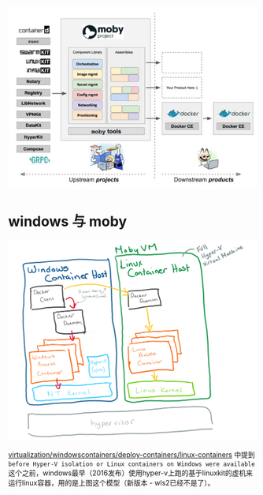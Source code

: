 

![enter image description here](_pics_docker_moby_yonka/EYvfL.jpg)



# windows 与 moby



![Moby VM as the container host](_pics_docker_moby_yonka/mobyvm.png)



[virtualization/windowscontainers/deploy-containers/linux-containers](https://docs.microsoft.com/en-us/virtualization/windowscontainers/deploy-containers/linux-containers) 中提到 `before Hyper-V isolation or Linux containers on Windows were available`这个之前，windows最早（2016发布）使用hyper-v上跑的基于linuxkit的虚机来运行linux容器，用的是上图这个模型（新版本 - wls2已经不是了）。



